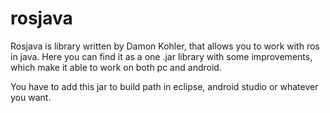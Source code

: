 # rosjava
Rosjava is library written by Damon Kohler, that allows you to work with ros in java. Here you can find it as a one .jar library with some improvements, which make it able to work on both pc and android.

You have to add this jar to build path in eclipse, android studio or whatever you want.



















